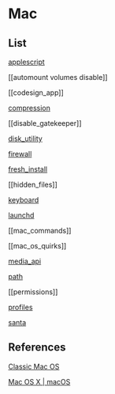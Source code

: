# Mac

## List

[applescript](applescript.md)

[[automount volumes disable]]

[[codesign_app]]

[compression](compression.md)

[[disable_gatekeeper]]

[disk_utility](disk_utility.md)

[firewall](firewall.md)

[fresh_install](fresh_install.md)

[[hidden_files]]

[keyboard](os/mac/keyboard.md)

[launchd](launchd.md)

[[mac_commands]]

[[mac_os_quirks]]

[media_api](os/mac/media_api.md)

[path](os/mac/path.md)

[[permissions]]

[profiles](profiles.md)

[santa](santa.md)

## References

[Classic Mac OS](https://en.wikipedia.org/wiki/Classic_Mac_OS)

[Mac OS X | macOS](https://en.wikipedia.org/wiki/MacOS)

